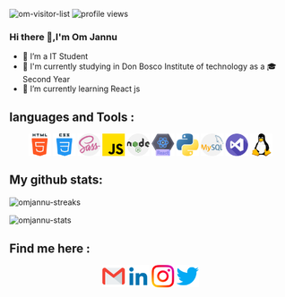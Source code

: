 <a margin="1rem"><img src="https://visitor-badge.glitch.me/badge?page_id=om-jannu.om-jannu" alt="om-visitor-list"/></a> <a margin="1rem"><img  src="https://gpvc.arturio.dev/om-jannu" alt="profile views"></a>

### Hi there 👋,I'm Om Jannu
- 🔭 I’m a IT Student 
- 🏫 I'm currently studying in Don Bosco Institute of technology as a 🎓Second Year
- 🌱 I’m currently learning React js

## languages and Tools :
<p align="center">
  <img align="center" src="resources/html-5.png" alt="html" padding="0.5rem" height="40" width="40"/>
  <img align="center" src="resources/css.png" alt="css" padding="0.5rem" height="40" width="40"/>
  <img align="center" src="resources/sass.png" alt="sass" padding="0.5rem" height="40" width="40"/>
  <img align="center" src="resources/js.png" alt="js" padding="0.5rem" height="40" width="40"/>
  <img align="center" src="resources/nodejs.png" alt="nodejs" padding="0.5rem" height="40" width="40"/>
  <img align="center" src="resources/react.png" alt="react" padding="0.5rem" height="40" width="40"/>
  <img align="center" src="resources/python.png" alt="python" padding="0.5rem" height="40" width="40"/>
  <img align="center" src="resources/mysql.png" alt="mysql" padding="0.5rem" height="40" width="40"/>
  <img align="center" src="resources/visual-studio.png" alt="vscode" padding="0.5rem" height="40" width="40"/>
  <img align="center" src="resources/linux.png" alt="linux" padding="0.5rem" height="40" width="40"/>
</p>
  

## My github stats:
<p align = "center">
<p><img align="center" src="https://github-readme-streak-stats.herokuapp.com/?user=om-jannu" alt="omjannu-streaks" /></p>
<p><img align="center" src= "https://github-readme-stats.vercel.app/api?username=om-jannu&theme=tokyonight&show_icons=true" alt="omjannu-stats" /></p>
</p> 


## Find me here : 
<p align="center">
<a margin="1rem" target="blank" href="https://docs.google.com/forms/d/e/1FAIpQLSdMAJjhgMi3qW1TyZsGkBraJWrzD3laR3OBTGbZ4T7JOxySHQ/viewform?usp=sf_link"><img align="center" src="resources/gmail.png" alt="facebook-om" padding="0.5rem" height="40" width="40" /></a>
<a margin="1rem" target="blank" href="https://www.linkedin.com/in/om-jannu-60a004218/" ><img align="center" src="resources/linkedin.png" alt="linkedin-om" padding="0.5rem" height="40" width="40" /></a>
<a margin="1rem" target="blank" href="https://www.instagram.com/om_j27/" ><img align="center" src="resources/instagram.png" alt="instagram-om" padding="0.5rem" height="40" width="40" /></a>
<a margin="1rem" target="blank" href=https://twitter.com/OmJannu" ><img align="center" src="resources/twitter.png" alt="twitter-om" padding="0.5rem" height="40" width="40" /></a>
</p>


